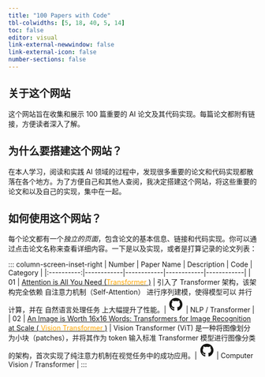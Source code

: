 ```yaml
---
title: "100 Papers with Code"
tbl-colwidths: [5, 18, 40, 5, 14]
toc: false
editor: visual
link-external-newwindow: false
link-external-icon: false
number-sections: false
---
```


## 关于这个网站

这个网站旨在收集和展示 100 篇重要的 AI 论文及其代码实现。每篇论文都附有链接，方便读者深入了解。

## 为什么要搭建这个网站？

在本人学习，阅读和实践 AI 领域的过程中，发现很多重要的论文和代码实现都散落在各个地方。为了方便自己和其他人查阅，我决定搭建这个网站，将这些重要的论文和以及自己的实现，集中在一起。

## 如何使用这个网站？

每个论文都有一个*独立的页面*，包含论文的基本信息、链接和代码实现。你可以通过点击论文名称来查看详细内容。一下是以及实现，或者是打算记录的论文列表：

::: column-screen-inset-right
| Number | Paper Name | Description | Code | Category |
|:----------:|------------|------------|------------|------------|
| 01 | [Attention is All You Need (<span style='color: orange'>Transformer </span>)](https://yyzhang2025.github.io/100-AI-Papers/posts/01-attention.html) | 引入了 Transformer 架构，该架构完全依赖 自注意力机制（Self-Attention） 进行序列建模，使得模型可以 并行计算，并在 自然语言处理任务 上大幅提升了性能。| <a href="https://github.com/YYZhang2025/100-AI-Code/blob/main/01_transformer.ipynb" target="_blank" style="text-decoration: none;"><svg width="32px" height="32px" viewBox="-25.6 -25.6 307.20 307.20" xmlns="http://www.w3.org/2000/svg" preserveAspectRatio="xMinYMin meet" fill="#000000" stroke="#000000" stroke-width="0.768" transform="rotate(0)matrix(1, 0, 0, 1, 0, 0)"><g id="SVGRepo_bgCarrier" stroke-width="0"></g><g id="SVGRepo_tracerCarrier" stroke-linecap="round" stroke-linejoin="round" stroke="#CCCCCC" stroke-width="0.512"></g><g id="SVGRepo_iconCarrier"> <g fill="#161614"> <path d="M127.505 0C57.095 0 0 57.085 0 127.505c0 56.336 36.534 104.13 87.196 120.99 6.372 1.18 8.712-2.766 8.712-6.134 0-3.04-.119-13.085-.173-23.739-35.473 7.713-42.958-15.044-42.958-15.044-5.8-14.738-14.157-18.656-14.157-18.656-11.568-7.914.872-7.752.872-7.752 12.804.9 19.546 13.14 19.546 13.14 11.372 19.493 29.828 13.857 37.104 10.6 1.144-8.242 4.449-13.866 8.095-17.05-28.32-3.225-58.092-14.158-58.092-63.014 0-13.92 4.981-25.295 13.138-34.224-1.324-3.212-5.688-16.18 1.235-33.743 0 0 10.707-3.427 35.073 13.07 10.17-2.826 21.078-4.242 31.914-4.29 10.836.048 21.752 1.464 31.942 4.29 24.337-16.497 35.029-13.07 35.029-13.07 6.94 17.563 2.574 30.531 1.25 33.743 8.175 8.929 13.122 20.303 13.122 34.224 0 48.972-29.828 59.756-58.22 62.912 4.573 3.957 8.648 11.717 8.648 23.612 0 17.06-.148 30.791-.148 34.991 0 3.393 2.295 7.369 8.759 6.117 50.634-16.879 87.122-64.656 87.122-120.973C255.009 57.085 197.922 0 127.505 0"></path> <path d="M47.755 181.634c-.28.633-1.278.823-2.185.389-.925-.416-1.445-1.28-1.145-1.916.275-.652 1.273-.834 2.196-.396.927.415 1.455 1.287 1.134 1.923M54.027 187.23c-.608.564-1.797.302-2.604-.589-.834-.889-.99-2.077-.373-2.65.627-.563 1.78-.3 2.616.59.834.899.996 2.08.36 2.65M58.33 194.39c-.782.543-2.06.034-2.849-1.1-.781-1.133-.781-2.493.017-3.038.792-.545 2.05-.055 2.85 1.07.78 1.153.78 2.513-.019 3.069M65.606 202.683c-.699.77-2.187.564-3.277-.488-1.114-1.028-1.425-2.487-.724-3.258.707-.772 2.204-.555 3.302.488 1.107 1.026 1.445 2.496.7 3.258M75.01 205.483c-.307.998-1.741 1.452-3.185 1.028-1.442-.437-2.386-1.607-2.095-2.616.3-1.005 1.74-1.478 3.195-1.024 1.44.435 2.386 1.596 2.086 2.612M85.714 206.67c.036 1.052-1.189 1.924-2.705 1.943-1.525.033-2.758-.818-2.774-1.852 0-1.062 1.197-1.926 2.721-1.951 1.516-.03 2.758.815 2.758 1.86M96.228 206.267c.182 1.026-.872 2.08-2.377 2.36-1.48.27-2.85-.363-3.039-1.38-.184-1.052.89-2.105 2.367-2.378 1.508-.262 2.857.355 3.049 1.398"></path> </g> </g></svg></a> | NLP / Transformer |
| 02 | [An Image is Worth 16x16 Words: Transformers for Image Recognition at Scale (<span style='color: orange'> Vision Transformer </span>)](https://yuyang.info/100-AI-Papers/posts/02-vision-transformer.html) | Vision Transformer (ViT) 是一种将图像划分为小块（patches），并将其作为 token 输入标准 Transformer 模型进行图像分类的架构，首次实现了纯注意力机制在视觉任务中的成功应用。| <a href="https://github.com/YYZhang2025/100-AI-Code/blob/main/02_vision_transformer.ipynb" target="_blank" style="text-decoration: none;"><svg width="32px" height="32px" viewBox="-25.6 -25.6 307.20 307.20" xmlns="http://www.w3.org/2000/svg" preserveAspectRatio="xMinYMin meet" fill="#000000" stroke="#000000" stroke-width="0.768" transform="rotate(0)matrix(1, 0, 0, 1, 0, 0)"><g id="SVGRepo_bgCarrier" stroke-width="0"></g><g id="SVGRepo_tracerCarrier" stroke-linecap="round" stroke-linejoin="round" stroke="#CCCCCC" stroke-width="0.512"></g><g id="SVGRepo_iconCarrier"> <g fill="#161614"> <path d="M127.505 0C57.095 0 0 57.085 0 127.505c0 56.336 36.534 104.13 87.196 120.99 6.372 1.18 8.712-2.766 8.712-6.134 0-3.04-.119-13.085-.173-23.739-35.473 7.713-42.958-15.044-42.958-15.044-5.8-14.738-14.157-18.656-14.157-18.656-11.568-7.914.872-7.752.872-7.752 12.804.9 19.546 13.14 19.546 13.14 11.372 19.493 29.828 13.857 37.104 10.6 1.144-8.242 4.449-13.866 8.095-17.05-28.32-3.225-58.092-14.158-58.092-63.014 0-13.92 4.981-25.295 13.138-34.224-1.324-3.212-5.688-16.18 1.235-33.743 0 0 10.707-3.427 35.073 13.07 10.17-2.826 21.078-4.242 31.914-4.29 10.836.048 21.752 1.464 31.942 4.29 24.337-16.497 35.029-13.07 35.029-13.07 6.94 17.563 2.574 30.531 1.25 33.743 8.175 8.929 13.122 20.303 13.122 34.224 0 48.972-29.828 59.756-58.22 62.912 4.573 3.957 8.648 11.717 8.648 23.612 0 17.06-.148 30.791-.148 34.991 0 3.393 2.295 7.369 8.759 6.117 50.634-16.879 87.122-64.656 87.122-120.973C255.009 57.085 197.922 0 127.505 0"></path> <path d="M47.755 181.634c-.28.633-1.278.823-2.185.389-.925-.416-1.445-1.28-1.145-1.916.275-.652 1.273-.834 2.196-.396.927.415 1.455 1.287 1.134 1.923M54.027 187.23c-.608.564-1.797.302-2.604-.589-.834-.889-.99-2.077-.373-2.65.627-.563 1.78-.3 2.616.59.834.899.996 2.08.36 2.65M58.33 194.39c-.782.543-2.06.034-2.849-1.1-.781-1.133-.781-2.493.017-3.038.792-.545 2.05-.055 2.85 1.07.78 1.153.78 2.513-.019 3.069M65.606 202.683c-.699.77-2.187.564-3.277-.488-1.114-1.028-1.425-2.487-.724-3.258.707-.772 2.204-.555 3.302.488 1.107 1.026 1.445 2.496.7 3.258M75.01 205.483c-.307.998-1.741 1.452-3.185 1.028-1.442-.437-2.386-1.607-2.095-2.616.3-1.005 1.74-1.478 3.195-1.024 1.44.435 2.386 1.596 2.086 2.612M85.714 206.67c.036 1.052-1.189 1.924-2.705 1.943-1.525.033-2.758-.818-2.774-1.852 0-1.062 1.197-1.926 2.721-1.951 1.516-.03 2.758.815 2.758 1.86M96.228 206.267c.182 1.026-.872 2.08-2.377 2.36-1.48.27-2.85-.363-3.039-1.38-.184-1.052.89-2.105 2.367-2.378 1.508-.262 2.857.355 3.049 1.398"></path> </g> </g></svg></a> | Computer Vision / Transformer |
:::
